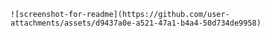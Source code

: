     ![screenshot-for-readme](https://github.com/user-attachments/assets/d9437a0e-a521-47a1-b4a4-50d734de9958)
